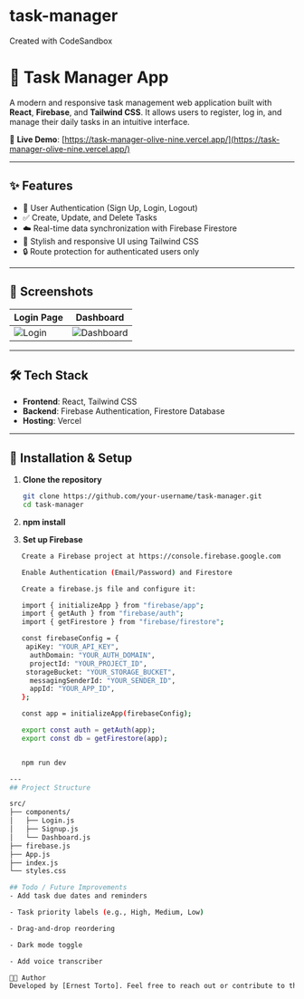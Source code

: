 # task-manager
Created with CodeSandbox

# 📝 Task Manager App

A modern and responsive task management web application built with **React**, **Firebase**, and **Tailwind CSS**. It allows users to register, log in, and manage their daily tasks in an intuitive interface.

🚀 **Live Demo**: [https://task-manager-olive-nine.vercel.app/](https://task-manager-olive-nine.vercel.app/)

---

## ✨ Features

- 🔐 User Authentication (Sign Up, Login, Logout)
- ✅ Create, Update, and Delete Tasks
- ☁️ Real-time data synchronization with Firebase Firestore
- 💅 Stylish and responsive UI using Tailwind CSS
- 🔒 Route protection for authenticated users only

---

## 📸 Screenshots

| Login Page | Dashboard |
|------------|-----------|
| ![Login](https://i.imgur.com/your-login-image.png) | ![Dashboard](https://i.imgur.com/your-dashboard-image.png) |



---

## 🛠️ Tech Stack

- **Frontend**: React, Tailwind CSS
- **Backend**: Firebase Authentication, Firestore Database
- **Hosting**: Vercel

---

## 🔧 Installation & Setup

1. **Clone the repository**
   ```bash
   git clone https://github.com/your-username/task-manager.git
   cd task-manager

2. **npm install**

3. **Set up Firebase**

```bash
   Create a Firebase project at https://console.firebase.google.com

   Enable Authentication (Email/Password) and Firestore

   Create a firebase.js file and configure it:

   import { initializeApp } from "firebase/app";
   import { getAuth } from "firebase/auth";
   import { getFirestore } from "firebase/firestore";

   const firebaseConfig = {
    apiKey: "YOUR_API_KEY",
     authDomain: "YOUR_AUTH_DOMAIN",
     projectId: "YOUR_PROJECT_ID",
    storageBucket: "YOUR_STORAGE_BUCKET",
     messagingSenderId: "YOUR_SENDER_ID",
     appId: "YOUR_APP_ID",
   };

   const app = initializeApp(firebaseConfig);

   export const auth = getAuth(app);
   export const db = getFirestore(app);


   npm run dev

---
## Project Structure

src/
├── components/
│   ├── Login.js
│   ├── Signup.js
│   └── Dashboard.js
├── firebase.js
├── App.js
├── index.js
└── styles.css

## Todo / Future Improvements
- Add task due dates and reminders

- Task priority labels (e.g., High, Medium, Low)

- Drag-and-drop reordering

- Dark mode toggle

- Add voice transcriber

🧑‍💻 Author
Developed by [Ernest Torto]. Feel free to reach out or contribute to the project!
